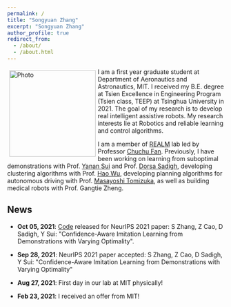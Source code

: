 ```yaml
---
permalink: /
title: "Songyuan Zhang"
excerpt: "Songyuan Zhang"
author_profile: true
redirect_from: 
  - /about/
  - /about.html
---
```


<p>
  <img src="https://syzhang092218-source.github.io/files/syzhang.jpg?raw=true" alt="Photo" style="width: 200px;" hspace="5" vspace="5" align="left"/> 
  I am a first year graduate student at Department of Aeronautics and Astronautics, MIT. I received my B.E. degree at Tsien Excellence in Engineering Program (Tsien class, TEEP) at Tsinghua University in 2021. The goal of my research is to develop real intelligent assistive robots. My research interests lie at Robotics and reliable learning and control algorithms.
</p>



I am a member of [REALM](http://realm.mit.edu/) lab led by Professor [Chuchu Fan](https://chuchu.mit.edu/). Previously, I have been working on learning from suboptimal demonstrations with Prof. [Yanan Sui](https://www.yanansui.com/) and Prof. [Dorsa Sadigh](https://dorsa.fyi/), developing clustering algorithms with Prof. [Hao Wu](https://haowu1983.github.io/), developing planning algorithms for autonomous driving with Prof. [Masayoshi Tomizuka](https://msc.berkeley.edu/people/tomizuka.html), as well as building medical robots with Prof. Gangtie Zheng. 



## News

- **Oct 05, 2021**: [Code](https://github.com/Stanford-ILIAD/Confidence-Aware-Imitation-Learning) released for NeurIPS 2021 paper: S Zhang, Z Cao, D Sadigh, Y Sui: "Confidence-Aware Imitation Learning from Demonstrations with Varying Optimality". 
- **Sep 28, 2021**: NeurIPS 2021 paper accepted: S Zhang, Z Cao, D Sadigh, Y Sui: "Confidence-Aware Imitation Learning from Demonstrations with Varying Optimality" 

- **Aug 27, 2021**: First day in our lab at MIT physically! 
- **Feb 23, 2021**: I received an offer from MIT!
